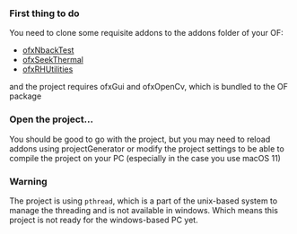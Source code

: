 ### First thing to do
You need to clone some requisite addons to the addons folder of your OF:
- [ofxNbackTest](https://github.com/ryohajika/ofxNbackTest)
- [ofxSeekThermal](https://github.com/ryohajika/ofxSeekThermal)
- [ofxRHUtilities](https://github.com/ryohajika/ofxRHUtilities)

and the project requires ofxGui and ofxOpenCv, which is bundled to the OF package

### Open the project...
You should be good to go with the project, but you may need to reload addons using projectGenerator or modify the project settings to be able to compile the project on your PC (especially in the case you use macOS 11)

### Warning
The project is using `pthread`, which is a part of the unix-based system to manage the threading and is not available in windows. Which means this project is not ready for the windows-based PC yet.

